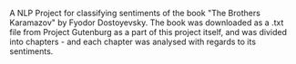 A NLP Project for classifying sentiments of the book "The Brothers Karamazov" by Fyodor Dostoyevsky. The book was downloaded as a .txt file from Project Gutenburg as a part of this project itself, and was divided into chapters - and each chapter was analysed with regards to its sentiments. 
